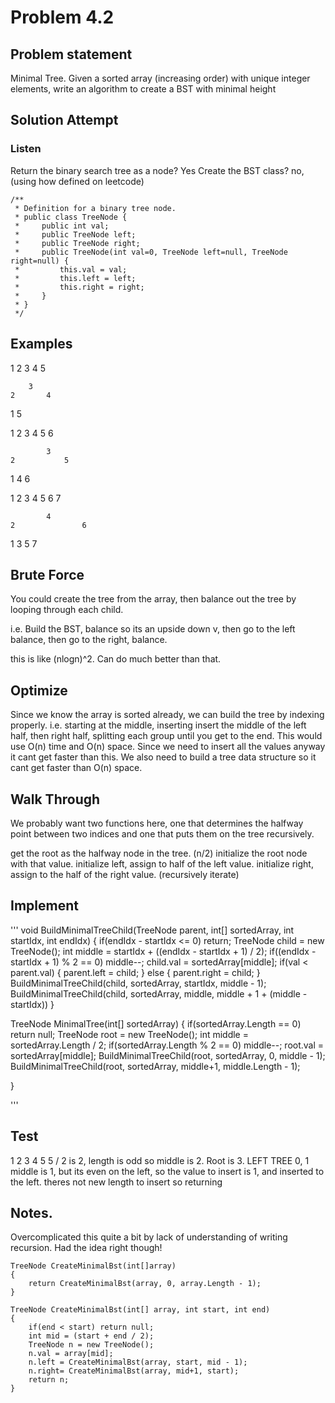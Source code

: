# Problem 4.2

## Problem statement

Minimal Tree. Given a sorted array (increasing order) with unique integer elements, write an algorithm to create a BST with minimal height

## Solution Attempt

### Listen
Return the binary search tree as a node? Yes
Create the BST class? no, (using how defined on leetcode)

```
/**
 * Definition for a binary tree node.
 * public class TreeNode {
 *     public int val;
 *     public TreeNode left;
 *     public TreeNode right;
 *     public TreeNode(int val=0, TreeNode left=null, TreeNode right=null) {
 *         this.val = val;
 *         this.left = left;
 *         this.right = right;
 *     }
 * }
 */
```


## Examples
1 2 3 4 5 

        3
    2       4
1               5

1 2 3 4 5 6

            3
    2           5
1           4        6

1 2 3 4 5 6 7

            4
    2               6
1       3       5       7    

## Brute Force

You could create the tree from the array, then balance out the tree by looping through each child. 

i.e. Build the BST, balance so its an upside down v, then go to the left balance, then go to the right, balance. 

this is like (nlogn)^2. Can do much better than that.

## Optimize

Since we know the array is sorted already, we can build the tree by indexing properly. 
i.e. starting at the middle, inserting
insert the middle of the left half, then right half, splitting each group until you get to the end. 
This would use O(n) time and O(n) space. Since we need to insert all the values anyway it cant get faster than this. 
We also need to build a tree data structure so it cant get faster than O(n) space.

## Walk Through

We probably want two functions here, one that determines the halfway point between two indices and one that puts them on the tree recursively.


get the root as the halfway node in the tree. (n/2)
initialize the root node with that value. 
initialize left, assign to half of the left value.
initialize right, assign to the half of the right value. (recursively iterate)


## Implement

'''
void BuildMinimalTreeChild(TreeNode parent, int[] sortedArray, int startIdx, int endIdx)
{
    if(endIdx - startIdx <= 0) return;
    TreeNode child = new TreeNode();
    int middle = startIdx + ((endIdx - startIdx + 1) / 2);
    if((endIdx - startIdx + 1) % 2 == 0) middle--;
    child.val = sortedArray[middle];
    if(val < parent.val)
    {
        parent.left = child;
    }
    else 
    {
        parent.right = child;
    }
    BuildMinimalTreeChild(child, sortedArray, startIdx, middle - 1);
    BuildMinimalTreeChild(child, sortedArray, middle, middle + 1 + (middle - startIdx))
}


TreeNode MinimalTree(int[] sortedArray)
{
    if(sortedArray.Length == 0) return null;
    TreeNode root = new TreeNode();
    int middle = sortedArray.Length / 2;
    if(sortedArray.Length % 2 == 0) middle--;
    root.val = sortedArray[middle];
    BuildMinimalTreeChild(root, sortedArray, 0, middle - 1);
    BuildMinimalTreeChild(root, sortedArray, middle+1, middle.Length - 1);

}

'''

## Test

1 2 3 4 5 
5 / 2 is 2, length is odd so middle is 2. 
Root is 3.
LEFT TREE 0, 1
    middle is 1, but its even on the left, so the value to insert is 1, and inserted to the left. 
    theres not new length to insert so returning



## Notes. 

Overcomplicated this quite a bit by lack of understanding of writing recursion. Had the idea right though!

```
TreeNode CreateMinimalBst(int[]array)
{
    return CreateMinimalBst(array, 0, array.Length - 1);
}

TreeNode CreateMinimalBst(int[] array, int start, int end)
{
    if(end < start) return null;
    int mid = (start + end / 2);
    TreeNode n = new TreeNode();
    n.val = array[mid];
    n.left = CreateMinimalBst(array, start, mid - 1);
    n.right= CreateMinimalBst(array, mid+1, start);
    return n;
}
```